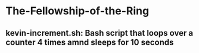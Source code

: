 # The-Fellowship-of-the-Ring

## kevin-increment.sh: Bash script that loops over a counter 4 times amnd sleeps for 10 seconds
